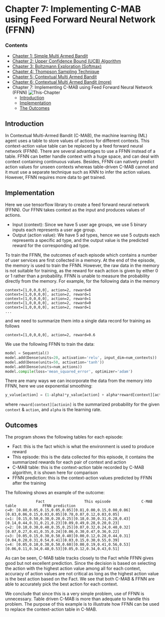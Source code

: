 # Chapter 7: Implementing C-MAB using Feed Forward Neural Network (FFNN)

### Contents

- [Chapter 1: Simple Multi Armed Bandit](https://github.com/cfoh/Multi-Armed-Bandit-Example)
- [Chapter 2: Upper Confidence Bound (UCB) Algorithm](https://github.com/cfoh/Multi-Armed-Bandit-Example/tree/main/ucb)
- [Chapter 3: Boltzmann Exploration (Softmax)](https://github.com/cfoh/Multi-Armed-Bandit-Example/tree/main/smax)
- [Chapter 4: Thompson Sampling Technique](https://github.com/cfoh/Multi-Armed-Bandit-Example/tree/main/ts)
- [Chapter 5: Contextual Multi Armed Bandit](https://github.com/cfoh/Multi-Armed-Bandit-Example/tree/main/cmab)
- [Chapter 6: Contextual Multi Armed Bandit (more)](https://github.com/cfoh/Multi-Armed-Bandit-Example/tree/main/cmab2)
- Chapter 7: Implementing C-MAB using Feed Forward Neural Network (FFNN) ![This-Chapter](https://img.shields.io/badge/This-Chapter-blue)
  - [Introduction](#intro)
  - [Implementation](#code)
  - [The Outcomes](#outcomes)


## Introduction<a name=intro></a>

In Contextual Multi-Armed Bandit (C-MAB), the machine learning (ML) agent uses a table to store values of actions for different contexts. This context-action value table can be replaced by a feed forward neural network (FFNN). There are several advantages to use a FFNN instead of a table. FFNN can better handle context with a huge space, and can deal with context containing continuous values. Besides, FFNN can natively predict action values for unseen contexts whereas table-driven C-MAB cannot and it must use a separate technique such as KNN to infer the action values. However, FFNN requires more data to get trained.

## Implementation<a name=codes></a>

Here we use tensorflow library to create a feed forward neural network (FFNN). Our FFNN takes context as the input and produces values of actions. 
- Input (context): Since we have 5 user age groups, we use 5 binary inputs each represents 
  a user age group.
- Output (action value): We have 5 ad types, hence we use 5 outputs each represents a
  specific ad type, and the output value is the predicted reward for the corresponding ad type.

To train the FFNN, the outcomes of each episode which contains a number of user services are first collected in a memory. At the end of the episode, the memory is used to train the FFNN. However, the raw data in the memory is not suitable for training, as the reward for each action is given by either 0 or 1 rather than a probability. FFNN is unable to measure the probability directly from the memory. For example, for the following data in the memory
```
context=[1,0,0,0,0], action=2, reward=0
context=[1,0,0,0,0], action=2, reward=1
context=[1,0,0,0,0], action=2, reward=1
context=[1,0,0,0,0], action=2, reward=0
context=[1,0,0,0,0], action=2, reward=1
...
```
and we need to summarize them into a single data record for training as follows
```
context=[1,0,0,0,0], action=2, reward=0.6
```

We use the following FFNN to train the data:
```python
model = Sequential()
model.add(Dense(units=20, activation='relu', input_dim=num_contexts))
model.add(Dense(units=50, activation='tanh'))
model.add(Dense(units=num_actions))
model.compile(loss='mean_squared_error', optimizer='adam')
```

There are many ways we can incorporate the data from the memory into FFNN, here we use exponential smoothing:
```python
y_value[action] = (1-alpha)*y_value[action] + alpha*reward[context][actioin]
```
where `reward[context][actioin]` is the summarized probability for the given `context` & `action`, and `alpha` is the learning rate.

## Outcomes<a name=outcomes></a>

The program shows the following tables for each episode:
- Fact: this is the fact which is what the environment is used to produce reward
- This episode: this is the data collected for this episode, it contains the summarized
  rewards for each pair of context and action
- C-MAB table: this is the context-action table recorded by C-MAB algorithm, it is shown here
  for comparison
- FFNN prediction: this is the context-action values predicted by FFNN after the training

The following shows an example of the outcome:
```
              Fact                  This episode              C-MAB table            FFNN prediction
c=0: [0.80,0.05,0.15,0.05,0.05][0.81,0.00,0.15,0.00,0.06][0.83,0.06,0.15,0.03,0.05][0.78,0.07,0.12,0.03,0.05]
c=1: [0.15,0.50,0.30,0.20,0.25][0.18,0.30,0.31,0.28,0.43][0.14,0.44,0.31,0.21,0.23][0.09,0.49,0.28,0.20,0.23]
c=2: [0.10,0.30,0.40,0.35,0.25][0.07,0.32,0.24,0.40,0.32][0.07,0.27,0.41,0.35,0.24][0.06,0.30,0.47,0.36,0.22]
c=3: [0.05,0.15,0.30,0.50,0.40][0.00,0.12,0.28,0.44,0.31][0.04,0.20,0.31,0.54,0.41][0.03,0.15,0.30,0.55,0.39]
c=4: [0.05,0.10,0.30,0.50,0.60][0.00,0.19,0.41,0.56,0.53][0.06,0.11,0.34,0.48,0.53][0.05,0.12,0.34,0.43,0.51]
```

As can be seen, C-MAB table tracks closely to the Fact while FFNN gives good but not excellent prediction. Since the decision is based on selecting the action with the highest action value among all for each context, accuracy of action values are not critical as long as the highest action value is the best action based on the Fact. We see that both C-MAB & FFNN are able to accurately pick the best action for each context.

We conclude that since this is a very simple problem, use of FFNN is unnecessary. Table driven C-MAB is more than adequate to handle this problem. The purpose of this example is to illustrate how FFNN can be used to replace the context-action table in C-MAB.

